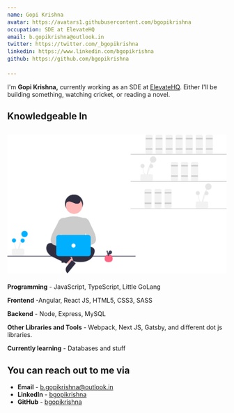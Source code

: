 ```yaml
---
name: Gopi Krishna
avatar: https://avatars1.githubusercontent.com/bgopikrishna
occupation: SDE at ElevateHQ
email: b.gopikrishna@outlook.in
twitter: https://twitter.com/_bgopikrishna
linkedin: https://www.linkedin.com/bgopikrishna
github: https://github.com/bgopikrishna

---
```

I'm **Gopi Krishna,** currently working as an SDE at [ElevateHQ](https://Elevate.so). Either I'll be building something, watching cricket, or reading a novel.

## Knowledgeable In

## ![Illustration of a person (assume gopikrishna.dev) coding in his laptop](/uploads/undraw_freelancer_re_irh4.svg)

**Programming** - JavaScript, TypeScript, Little GoLang

**Frontend** -Angular, React JS, HTML5, CSS3, SASS

**Backend** - Node, Express, MySQL

**Other Libraries and Tools** - Webpack, Next JS, Gatsby, and different dot js libraries.

**Currently learning** - Databases and stuff

## You can reach out to me via

* **Email** - [b.gopikrishna@outlook.in](b.gopikrishna@outlook.in)
* **LinkedIn** - [bgopikrishna](https://www.linkedin.com/in/bgopikrishna)
* **GitHub** - [bgopikrishna](https://github.com/bgopikrishna)